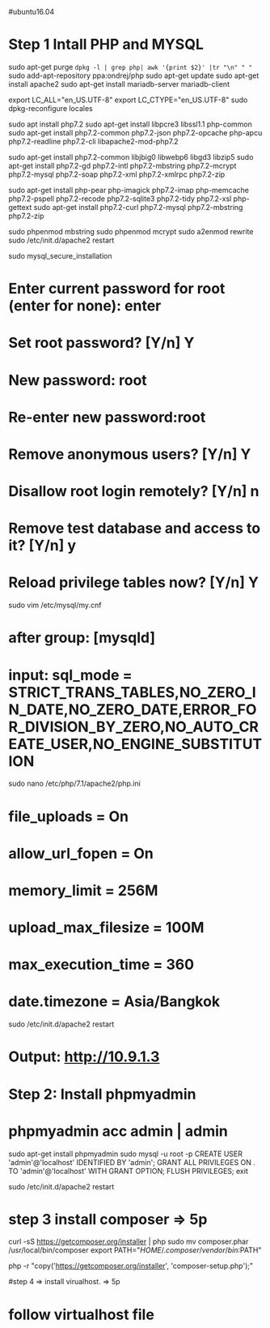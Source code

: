 

















#ubuntu16.04
# Step 1 Intall PHP and MYSQL
sudo apt-get purge `dpkg -l | grep php| awk '{print $2}' |tr "\n" " "`
sudo add-apt-repository ppa:ondrej/php
sudo apt-get update
sudo apt-get install apache2
sudo apt-get install mariadb-server mariadb-client

export LC_ALL="en_US.UTF-8"
export LC_CTYPE="en_US.UTF-8"
sudo dpkg-reconfigure locales

sudo apt install  php7.2
sudo apt-get install  libpcre3 libssl1.1 php-common 
sudo apt-get install php7.2-common php7.2-json php7.2-opcache php-apcu php7.2-readline php7.2-cli libapache2-mod-php7.2  

sudo apt-get install  php7.2-common libjbig0 libwebp6 libgd3 libzip5 
sudo apt-get install php7.2-gd php7.2-intl php7.2-mbstring php7.2-mcrypt php7.2-mysql php7.2-soap php7.2-xml php7.2-xmlrpc php7.2-zip

sudo apt-get  install php-pear php-imagick php7.2-imap php-memcache  php7.2-pspell php7.2-recode php7.2-sqlite3 php7.2-tidy php7.2-xsl php-gettext
sudo apt-get install  php7.2-curl php7.2-mysql  php7.2-mbstring php7.2-zip

sudo phpenmod mbstring
sudo phpenmod mcrypt
sudo a2enmod rewrite
sudo /etc/init.d/apache2 restart


sudo mysql_secure_installation
# Enter current password for root (enter for none):  enter
# Set root password? [Y/n] Y
# New password: root
# Re-enter new password:root 
# Remove anonymous users? [Y/n] Y
# Disallow root login remotely? [Y/n] n
# Remove test database and access to it? [Y/n] y
# Reload privilege tables now? [Y/n] Y

sudo vim /etc/mysql/my.cnf
# after  group: [mysqld]
# input: sql_mode = STRICT_TRANS_TABLES,NO_ZERO_IN_DATE,NO_ZERO_DATE,ERROR_FOR_DIVISION_BY_ZERO,NO_AUTO_CREATE_USER,NO_ENGINE_SUBSTITUTION

sudo nano /etc/php/7.1/apache2/php.ini

# file_uploads = On
# allow_url_fopen = On
# memory_limit = 256M
# upload_max_filesize = 100M
# max_execution_time = 360
# date.timezone = Asia/Bangkok

sudo /etc/init.d/apache2 restart
# Output: http://10.9.1.3

# Step 2: Install phpmyadmin 

# phpmyadmin acc admin | admin 
sudo apt-get install phpmyadmin
sudo mysql -u root -p
CREATE USER 'admin'@'localhost' IDENTIFIED BY 'admin';
GRANT ALL PRIVILEGES ON *.* TO 'admin'@'localhost' WITH GRANT OPTION;
FLUSH PRIVILEGES;
exit

sudo /etc/init.d/apache2 restart





# step 3 install composer => 5p
curl -sS https://getcomposer.org/installer | php
sudo mv composer.phar /usr/local/bin/composer
export PATH="$HOME/.composer/vendor/bin:$PATH"

php -r "copy('https://getcomposer.org/installer', 'composer-setup.php');"


#step 4 => install virualhost. => 5p

# follow virtualhost file





